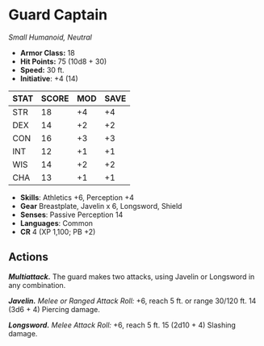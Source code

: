 # Guard Captain

*Small Humanoid, Neutral*

- **Armor Class:** 18
- **Hit Points:** 75 (10d8 + 30)
- **Speed:** 30 ft.
- **Initiative**: +4 (14)

|STAT|SCORE|MOD|SAVE|
| --- | --- | --- | ---- |
| STR | 18 | +4 | +4 |
| DEX | 14 | +2 | +2 |
| CON | 16 | +3 | +3 |
| INT | 12 | +1 | +1 |
| WIS | 14 | +2 | +2 |
| CHA | 13 | +1 | +1 |

- **Skills**: Athletics +6, Perception +4
- **Gear** Breastplate, Javelin x 6, Longsword, Shield
- **Senses**: Passive Perception 14
- **Languages**: Common
- **CR** 4 (XP 1,100; PB +2)

## Actions

***Multiattack.*** The guard makes two attacks, using Javelin or Longsword in any combination.

***Javelin.*** *Melee or Ranged Attack Roll:* +6, reach 5 ft. or range 30/120 ft. 14 (3d6 + 4) Piercing damage.

***Longsword.*** *Melee Attack Roll:* +6, reach 5 ft. 15 (2d10 + 4) Slashing damage.

